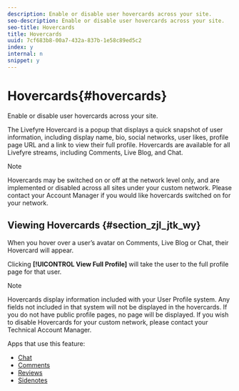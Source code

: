 ```yaml
---
description: Enable or disable user hovercards across your site.
seo-description: Enable or disable user hovercards across your site.
seo-title: Hovercards
title: Hovercards
uuid: 7cf683b8-00a7-432a-837b-1e58c89ed5c2
index: y
internal: n
snippet: y
---
```


# Hovercards{#hovercards}

Enable or disable user hovercards across your site.

The Livefyre Hovercard is a popup that displays a quick snapshot of user information, including display name, bio, social networks, user likes, profile page URL and a link to view their full profile. Hovercards are available for all Livefyre streams, including Comments, Live Blog, and Chat.

>[!NOTE]
>
>Hovercards may be switched on or off at the network level only, and are implemented or disabled across all sites under your custom network. Please contact your Account Manager if you would like hovercards switched on for your network.

## Viewing Hovercards {#section_zjl_jtk_wy}

When you hover over a user’s avatar on Comments, Live Blog or Chat, their Hovercard will appear.

Clicking **[!UICONTROL View Full Profile]** will take the user to the full profile page for that user.

>[!NOTE]
>
>Hovercards display information included with your User Profile system. Any fields not included in that system will not be displayed in the hovercards. If you do not have public profile pages, no page will be displayed. If you wish to disable Hovercards for your custom network, please contact your Technical Account Manager.

<a id="section_blk_ccj_h1b"></a>

Apps that use this feature:

* [Chat](../c-chat-app/c-chat-app.md#c_chat_app)
* [Comments](c_comments_app.md#c_comments_app)
* [Reviews](../c-reviews-app/c-reviews-app.md#c_reviews_app)
* [Sidenotes](../c-sidenotes-app/c-sidenotes-app.md#c_sidenotes_app)

